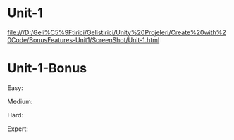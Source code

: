 # Unit-1
 [file:///D:/Geli%C5%9Ftirici/Gelistirici/Unity%20Projeleri/Create%20with%20Code/BonusFeatures-Unit1/ScreenShot/Unit-1.html](https://drive.google.com/file/d/1g_ejPjsnxUd2PYb_E4axxoUXhEHNNLJq/view?usp=sharing)

 # Unit-1-Bonus
Easy:

Medium:

Hard:

Expert:

